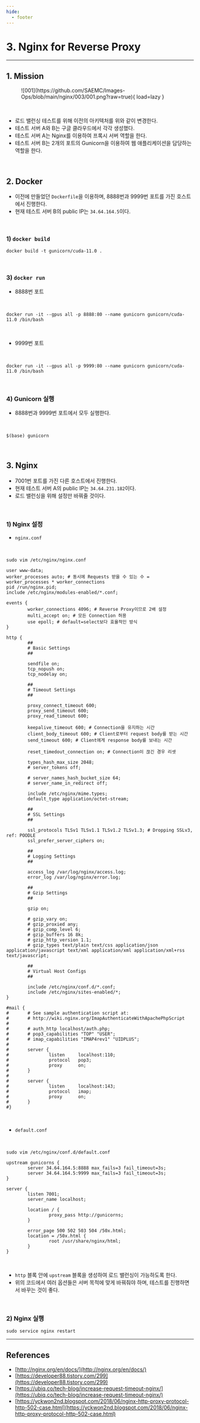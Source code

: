 ```yaml
---
hide:
  - footer
---
```


# 3. Nginx for Reverse Proxy

---

## 1. Mission

<figure markdown>
  ![001](https://github.com/SAEMC/Images-Ops/blob/main/nginx/003/001.png?raw=true){ load=lazy }
</figure>

<br/>

- 로드 밸런싱 테스트를 위해 이전의 아키텍처를 위와 같이 변경한다.
- 테스트 서버 A와 B는 구글 클라우드에서 각각 생성했다.
- 테스트 서버 A는 Nginx를 이용하여 프록시 서버 역할을 한다.
- 테스트 서버 B는 2개의 포트의 Gunicorn을 이용하여 웹 애플리케이션을 담당하는 역할을 한다.

<br/>

## 2. Docker

- 이전에 만들었던 `Dockerfile`을 이용하며, 8888번과 9999번 포트를 가진 호스트에서 진행한다.
- 현재 테스트 서버 B의 public IP는 `34.64.164.5`이다.

<br/>

### 1) `docker build`

```shell
docker build -t gunicorn/cuda-11.0 .
```

<br/>

### 3) `docker run`

- 8888번 포트

<br/>

```shell
docker run -it --gpus all -p 8888:80 --name gunicorn gunicorn/cuda-11.0 /bin/bash
```

<br/>

- 9999번 포트

<br/>

```shell
docker run -it --gpus all -p 9999:80 --name gunicorn gunicorn/cuda-11.0 /bin/bash
```

<br/>

### 4) Gunicorn 실행

- 8888번과 9999번 포트에서 모두 실행한다.

<br/>

```shell
$(base) gunicorn
```

<br/>

## 3. Nginx

- 7001번 포트를 가진 다른 호스트에서 진행한다.
- 현재 테스트 서버 A의 public IP는 `34.64.231.182`이다.
- 로드 밸런싱을 위해 설정만 바꿔줄 것이다.

<br/>

### 1) Nginx 설정

- `nginx.conf`

<br/>

```shell
sudo vim /etc/nginx/nginx.conf
```

```
user www-data;
worker_processes auto; # 동시에 Requests 받을 수 있는 수 = worker_processes * worker_connections
pid /run/nginx.pid;
include /etc/nginx/modules-enabled/*.conf;

events {
        worker_connections 4096; # Reverse Proxy이므로 2배 설정
        multi_accept on; # 모든 Connection 허용
        use epoll; # default=select보다 효율적인 방식
}

http {
        ##
        # Basic Settings
        ##

        sendfile on;
        tcp_nopush on;
        tcp_nodelay on;

        ##
        # Timeout Settings
        ##

        proxy_connect_timeout 600;
        proxy_send_timeout 600;
        proxy_read_timeout 600;

        keepalive_timeout 600; # Connection을 유지하는 시간
        client_body_timeout 600; # Client로부터 request body를 받는 시간
        send_timeout 600; # Client에게 response body를 보내는 시간

        reset_timedout_connection on; # Connection이 끊긴 경우 리셋

        types_hash_max_size 2048;
        # server_tokens off;

        # server_names_hash_bucket_size 64;
        # server_name_in_redirect off;

        include /etc/nginx/mime.types;
        default_type application/octet-stream;

        ##
        # SSL Settings
        ##

        ssl_protocols TLSv1 TLSv1.1 TLSv1.2 TLSv1.3; # Dropping SSLv3, ref: POODLE
        ssl_prefer_server_ciphers on;

        ##
        # Logging Settings
        ##

        access_log /var/log/nginx/access.log;
        error_log /var/log/nginx/error.log;

        ##
        # Gzip Settings
        ##

        gzip on;

        # gzip_vary on;
        # gzip_proxied any;
        # gzip_comp_level 6;
        # gzip_buffers 16 8k;
        # gzip_http_version 1.1;
        # gzip_types text/plain text/css application/json application/javascript text/xml application/xml application/xml+rss text/javascript;

        ##
        # Virtual Host Configs
        ##

        include /etc/nginx/conf.d/*.conf;
        include /etc/nginx/sites-enabled/*;
}

#mail {
#       # See sample authentication script at:
#       # http://wiki.nginx.org/ImapAuthenticateWithApachePhpScript
#
#       # auth_http localhost/auth.php;
#       # pop3_capabilities "TOP" "USER";
#       # imap_capabilities "IMAP4rev1" "UIDPLUS";
#
#       server {
#               listen     localhost:110;
#               protocol   pop3;
#               proxy      on;
#       }
#
#       server {
#               listen     localhost:143;
#               protocol   imap;
#               proxy      on;
#       }
#}
```

<br/>

- `default.conf`

<br/>

```shell
sudo vim /etc/nginx/conf.d/default.conf
```

```
upstream gunicorns {
        server 34.64.164.5:8888 max_fails=3 fail_timeout=3s;
        server 34.64.164.5:9999 max_fails=3 fail_timeout=3s;
}

server {
        listen 7001;
        server_name localhost;

        location / {
                proxy_pass http://gunicorns;
        }

        error_page 500 502 503 504 /50x.html;
        location = /50x.html {
                root /usr/share/nginx/html;
        }
}
```

<br/>

- `http` 블록 안에 `upstream` 블록을 생성하여 로드 밸런싱이 가능하도록 한다.
- 위의 코드에서 여러 옵션들은 서버 목적에 맞게 바꿔줘야 하며, 테스트를 진행하면서 바꾸는 것이 좋다.

<br/>

### 2) Nginx 실행

```shell
sudo service nginx restart
```

---

## References

- [http://nginx.org/en/docs/](http://nginx.org/en/docs/)
- [https://developer88.tistory.com/299](https://developer88.tistory.com/299)
- [https://ubiq.co/tech-blog/increase-request-timeout-nginx/](https://ubiq.co/tech-blog/increase-request-timeout-nginx/)
- [https://yckwon2nd.blogspot.com/2018/06/nginx-http-proxy-protocol-http-502-case.html](https://yckwon2nd.blogspot.com/2018/06/nginx-http-proxy-protocol-http-502-case.html)
